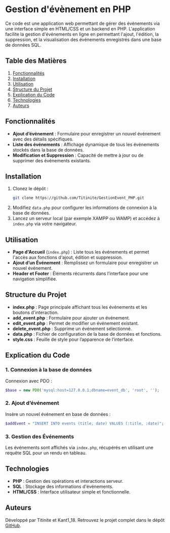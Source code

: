 # Gestion d'évènement en PHP

Ce code est une application web permettant de gérer des événements via une interface simple en HTML/CSS et un backend en PHP. L'application facilite la gestion d'événements en ligne en permettant l'ajout, l'édition, la suppression, et la visualisation des événements enregistrés dans une base de données SQL.


## Table des Matières
1. [Fonctionnalités](#fonctionnalités)
2. [Installation](#installation)
3. [Utilisation](#utilisation)
4. [Structure du Projet](#structure-du-projet)
5. [Explication du Code](#explication-du-code)
6. [Technologies](#technologies)
7. [Auteurs](#auteurs)


## Fonctionnalités

- **Ajout d’événement** : Formulaire pour enregistrer un nouvel événement avec des détails spécifiques.
- **Liste des événements** : Affichage dynamique de tous les événements stockés dans la base de données.
- **Modification et Suppression** : Capacité de mettre à jour ou de supprimer des événements existants.


## Installation

1. Clonez le dépôt :
   ```bash
   git clone https://github.com/Titinite/GestionEvent_PHP.git
   ```
2. Modifiez `data.php` pour configurer les informations de connexion à la base de données.
3. Lancez un serveur local (par exemple XAMPP ou WAMP) et accédez à `index.php` via votre navigateur.


## Utilisation

- **Page d'Accueil** (`index.php`) : Liste tous les événements et permet l'accès aux fonctions d'ajout, édition et suppression.
- **Ajout d’un Événement** : Remplissez un formulaire pour enregistrer un nouvel événement.
- **Header et Footer** : Éléments récurrents dans l’interface pour une navigation simplifiée.


## Structure du Projet

- **index.php** : Page principale affichant tous les événements et les boutons d'interaction.
- **add_event.php** : Formulaire pour ajouter un événement.
- **edit_event.php** : Permet de modifier un événement existant.
- **delete_event.php** : Supprime un événement sélectionné.
- **data.php** : Fichier de configuration de la base de données et fonctions.
- **style.css** : Feuille de style pour l’apparence de l’interface.


## Explication du Code

### 1. Connexion à la base de données
Connexion avec PDO :
```php
$base = new PDO('mysql:host=127.0.0.1;dbname=event_db', 'root', '');
```

### 2. Ajout d’événement
Insère un nouvel événement en base de données :
```php
$addEvent = "INSERT INTO events (title, date) VALUES (:title, :date)";
```

### 3. Gestion des Événements
Les événements sont affichés via `index.php`, récupérés en utilisant une requête SQL pour un rendu en tableau.


## Technologies

- **PHP** : Gestion des opérations et interactions serveur.
- **SQL** : Stockage des informations d'événements.
- **HTML/CSS** : Interface utilisateur simple et fonctionnelle.


## Auteurs
Développé par Titinite et Kant1_18. Retrouvez le projet complet dans le dépôt [GitHub](https://github.com/Titinite/GestionEvent_PHP).
